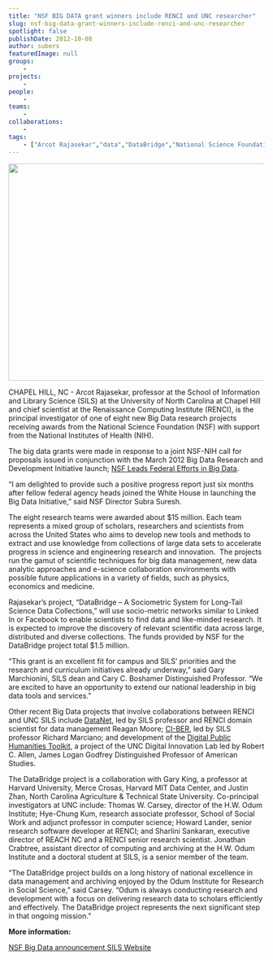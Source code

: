 ```yaml
---
title: "NSF BIG DATA grant winners include RENCI and UNC researcher"
slug: nsf-big-data-grant-winners-include-renci-and-unc-researcher
spotlight: false
publishDate: 2012-10-08
author: subers
featuredImage: null
groups:
    - 
projects:
    - 
people:
    - 
teams: 
    - 
collaborations:
    - 
tags:
    - ["Arcot Rajasekar","data","DataBridge","National Science Foundation (NSF)","School of Information and Library Science(SILS)"]
---
```

<a href="https://www.renci.org/wp-content/uploads/2013/10/renci-article.jpg"><img class="size-large wp-image-12067 alignleft" title="renci-article" src="https://www.renci.org/wp-content/uploads/2013/10/renci-article.jpg" alt="" width="640" height="427" /></a>

CHAPEL HILL, NC - Arcot Rajasekar, professor at the School of Information and Library Science (SILS) at the University of North Carolina at Chapel Hill and chief scientist at the Renaissance Computing Institute (RENCI), is the principal investigator of one of eight new Big Data research projects receiving awards from the National Science Foundation (NSF) with support from the National Institutes of Health (NIH).<!--more-->

The big data grants were made in response to a joint NSF-NIH call for proposals issued in conjunction with the March 2012 Big Data Research and Development Initiative launch; <a href="http://www.nsf.gov/news/news_summ.jsp?cntn_id=123607" target="_blank">NSF Leads Federal Efforts in Big Data</a>.

“I am delighted to provide such a positive progress report just six months after fellow federal agency heads joined the White House in launching the Big Data Initiative,” said NSF Director Subra Suresh.

The eight research teams were awarded about $15 million. Each team represents a mixed group of scholars, researchers and scientists from across the United States who aims to develop new tools and methods to extract and use knowledge from collections of large data sets to accelerate progress in science and engineering research and innovation.  The projects run the gamut of scientific techniques for big data management, new data analytic approaches and e-science collaboration environments with possible future applications in a variety of fields, such as physics, economics and medicine.

Rajasekar’s project, “DataBridge – A Sociometric System for Long-Tail Science Data Collections,” will use socio-metric networks similar to Linked In or Facebook to enable scientists to find data and like-minded research. It is expected to improve the discovery of relevant scientific data across large, distributed and diverse collections. The funds provided by NSF for the DataBridge project total $1.5 million.

“This grant is an excellent fit for campus and SILS’ priorities and the research and curriculum initiatives already underway,” said Gary Marchionini, SILS dean and Cary C. Boshamer Distinguished Professor. “We are excited to have an opportunity to extend our national leadership in big data tools and services.”

Other recent Big Data projects that involve collaborations between RENCI and UNC SILS include <a href="https://www.renci.org/news/releases/nsf-datanet" target="_blank">DataNet</a>, led by SILS professor and RENCI domain scientist for data management Reagan Moore; <a href="http://sils.unc.edu/news/2012/ci-ber-big-data" target="_blank">CI-BER</a>, led by SILS professor Richard Marciano; and development of the <a href="http://www.diph.org/" target="_blank">Digital Public Humanities Toolkit</a>, a project of the UNC Digital Innovation Lab led by Robert C. Allen, James Logan Godfrey Distinguished Professor of American Studies.

The DataBridge project is a collaboration with Gary King, a professor at Harvard University, Merce Crosas, Harvard MIT Data Center, and Justin Zhan, North Carolina Agriculture &amp; Technical State University. Co-principal investigators at UNC include: Thomas W. Carsey, director of the H.W. Odum Institute; Hye-Chung Kum, research associate professor, School of Social Work and adjunct professor in computer science; Howard Lander, senior research software developer at RENCI; and Sharlini Sankaran, executive director of REACH NC and a RENCI senior research scientist. Jonathan Crabtree, assistant director of computing and archiving at the H.W. Odum Institute and a doctoral student at SILS, is a senior member of the team.

“The DataBridge project builds on a long history of national excellence in data management and archiving enjoyed by the Odum Institute for Research in Social Science,” said Carsey. “Odum is always conducting research and development with a focus on delivering research data to scholars efficiently and effectively. The DataBridge project represents the next significant step in that ongoing mission.”

<strong>More information:
</strong>

<a href="http://www.nsf.gov/news/news_summ.jsp?cntn_id=125610&amp;org=NSF&amp;from=news" target="_blank">NSF Big Data announcement
</a><a href="http://sils.unc.edu/" target="_blank">SILS Website</a>
